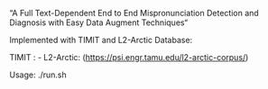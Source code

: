 “A Full Text-Dependent End to End Mispronunciation Detection and Diagnosis with Easy Data Augment Techniques“


Implemented with TIMIT and L2-Arctic Database:

TIMIT :  -
L2-Arctic: (https://psi.engr.tamu.edu/l2-arctic-corpus/)


Usage: ./run.sh 

